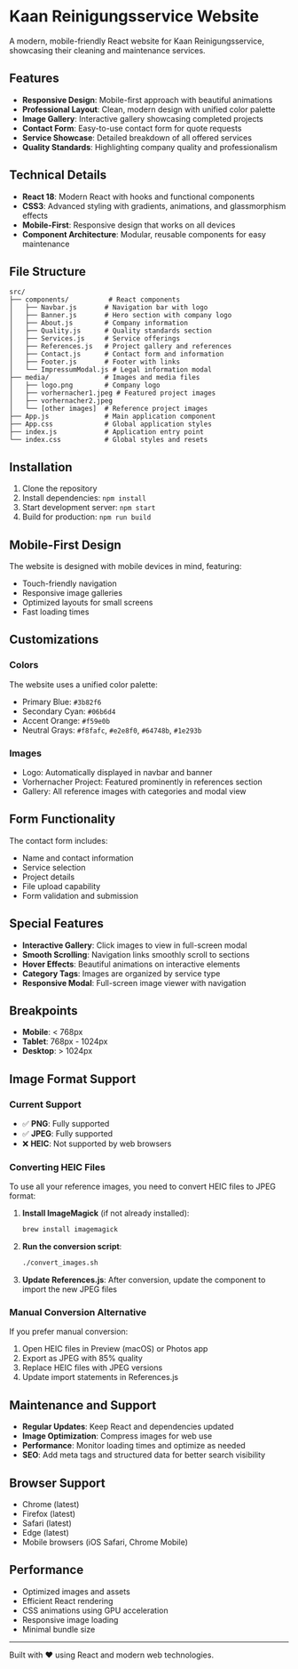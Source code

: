 # Kaan Reinigungsservice Website

A modern, mobile-friendly React website for Kaan Reinigungsservice, showcasing their cleaning and maintenance services.

## Features

- **Responsive Design**: Mobile-first approach with beautiful animations
- **Professional Layout**: Clean, modern design with unified color palette
- **Image Gallery**: Interactive gallery showcasing completed projects
- **Contact Form**: Easy-to-use contact form for quote requests
- **Service Showcase**: Detailed breakdown of all offered services
- **Quality Standards**: Highlighting company quality and professionalism

## Technical Details

- **React 18**: Modern React with hooks and functional components
- **CSS3**: Advanced styling with gradients, animations, and glassmorphism effects
- **Mobile-First**: Responsive design that works on all devices
- **Component Architecture**: Modular, reusable components for easy maintenance

## File Structure

```
src/
├── components/          # React components
│   ├── Navbar.js       # Navigation bar with logo
│   ├── Banner.js       # Hero section with company logo
│   ├── About.js        # Company information
│   ├── Quality.js      # Quality standards section
│   ├── Services.js     # Service offerings
│   ├── References.js   # Project gallery and references
│   ├── Contact.js      # Contact form and information
│   ├── Footer.js       # Footer with links
│   └── ImpressumModal.js # Legal information modal
├── media/              # Images and media files
│   ├── logo.png        # Company logo
│   ├── vorhernacher1.jpeg # Featured project images
│   ├── vorhernacher2.jpeg
│   └── [other images]  # Reference project images
├── App.js              # Main application component
├── App.css             # Global application styles
├── index.js            # Application entry point
└── index.css           # Global styles and resets
```

## Installation

1. Clone the repository
2. Install dependencies: `npm install`
3. Start development server: `npm start`
4. Build for production: `npm run build`

## Mobile-First Design

The website is designed with mobile devices in mind, featuring:
- Touch-friendly navigation
- Responsive image galleries
- Optimized layouts for small screens
- Fast loading times

## Customizations

### Colors
The website uses a unified color palette:
- Primary Blue: `#3b82f6`
- Secondary Cyan: `#06b6d4`
- Accent Orange: `#f59e0b`
- Neutral Grays: `#f8fafc`, `#e2e8f0`, `#64748b`, `#1e293b`

### Images
- Logo: Automatically displayed in navbar and banner
- Vorhernacher Project: Featured prominently in references section
- Gallery: All reference images with categories and modal view

## Form Functionality

The contact form includes:
- Name and contact information
- Service selection
- Project details
- File upload capability
- Form validation and submission

## Special Features

- **Interactive Gallery**: Click images to view in full-screen modal
- **Smooth Scrolling**: Navigation links smoothly scroll to sections
- **Hover Effects**: Beautiful animations on interactive elements
- **Category Tags**: Images are organized by service type
- **Responsive Modal**: Full-screen image viewer with navigation

## Breakpoints

- **Mobile**: < 768px
- **Tablet**: 768px - 1024px
- **Desktop**: > 1024px

## Image Format Support

### Current Support
- ✅ **PNG**: Fully supported
- ✅ **JPEG**: Fully supported
- ❌ **HEIC**: Not supported by web browsers

### Converting HEIC Files

To use all your reference images, you need to convert HEIC files to JPEG format:

1. **Install ImageMagick** (if not already installed):
   ```bash
   brew install imagemagick
   ```

2. **Run the conversion script**:
   ```bash
   ./convert_images.sh
   ```

3. **Update References.js**: After conversion, update the component to import the new JPEG files

### Manual Conversion Alternative

If you prefer manual conversion:
1. Open HEIC files in Preview (macOS) or Photos app
2. Export as JPEG with 85% quality
3. Replace HEIC files with JPEG versions
4. Update import statements in References.js

## Maintenance and Support

- **Regular Updates**: Keep React and dependencies updated
- **Image Optimization**: Compress images for web use
- **Performance**: Monitor loading times and optimize as needed
- **SEO**: Add meta tags and structured data for better search visibility

## Browser Support

- Chrome (latest)
- Firefox (latest)
- Safari (latest)
- Edge (latest)
- Mobile browsers (iOS Safari, Chrome Mobile)

## Performance

- Optimized images and assets
- Efficient React rendering
- CSS animations using GPU acceleration
- Responsive image loading
- Minimal bundle size

---

Built with ❤️ using React and modern web technologies.
